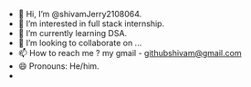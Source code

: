 - 👋 Hi, I’m @shivamJerry2108064.
- 👀 I’m interested in full stack internship.
- 🌱 I’m currently learning DSA.
- 💞️ I’m looking to collaborate on ...
- 📫 How to reach me ? my gmail - githubshivam@gmail.com
- 😄 Pronouns: He/him.
- 

<!---
shivamJerry2108064/shivamJerry2108064 is a ✨ special ✨ repository because its `README.md` (this file) appears on your GitHub profile.
You can click the Preview link to take a look at your changes.
--->
